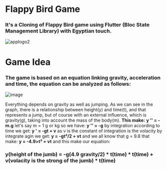 # Flappy Bird Game
### It's a Cloning of Flappy Bird game using Flutter (Bloc State Management Library) with Egyptian touch.
![applogo2](https://user-images.githubusercontent.com/58918060/188484031-128a1a7a-198f-412d-84c4-794f80fd4bcc.png)
# Game Idea
### The game is based on an equation linking gravity, acceleration and time, the equation can be analyzed as follows:
![image](https://user-images.githubusercontent.com/58918060/188485587-1a7a15ab-7c8b-412f-b816-87c4f6afebef.png)

Everything depends on gravity as well as jumping. As we can see in the graph, there is a relationship between height(y) and time(t), and that represents a jump, but of course with an external influence, which is gravity(g), taking into account the mass of the body(m).
**This make:**
**y '' = -m.g**
let's say m = 1 g or kg so we have:
**y '' = -g** by integration according to time we get:
**y ' = -gt + v** as v is the constant of integration is the volacity
by integrate agin we get:
**y = -gt²/2 + vt**
and we all know that g = 9.8 that make:
**y = -4.9>t² + vt**
and this make our equation:
### y(height of the jumb) = -g(4.9 gravity/2) * t(time) * t(time) + v(volacity is the strong of the jumb) * t(time)





